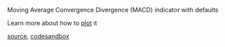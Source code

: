 Moving Average Convergence Divergence (MACD) indicator with defaults

Learn more about how to [plot](http://stockcharts.com/school/doku.php?id=chart_school:technical_indicators:moving_average_convergence_divergence_macd) it

[source](https://github.com/rrag/whalestats-stockcharts/blob/master/docs/lib/charts/CandleStickChartWithMACDIndicator.js), [codesandbox](https://codesandbox.io/s/github/rrag/whalestats-stockcharts-examples2/tree/master/examples/CandleStickChartWithMACDIndicator)
